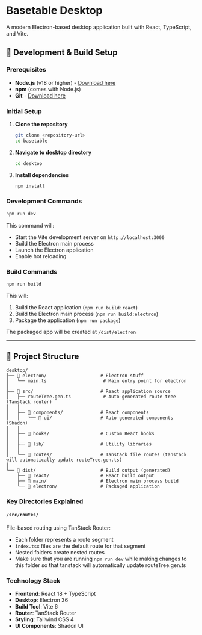 # Basetable Desktop

A modern Electron-based desktop application built with React, TypeScript, and Vite.

## 🚀 Development & Build Setup

### Prerequisites

- **Node.js** (v18 or higher) - [Download here](https://nodejs.org/)
- **npm** (comes with Node.js)
- **Git** - [Download here](https://git-scm.com/)

### Initial Setup

1. **Clone the repository**
   ```bash
   git clone <repository-url>
   cd basetable
   ```

2. **Navigate to desktop directory**
   ```bash
   cd desktop
   ```

3. **Install dependencies**
   ```bash
   npm install
   ```

### Development Commands
```bash
npm run dev
```
This command will:
- Start the Vite development server on `http://localhost:3000`
- Build the Electron main process
- Launch the Electron application
- Enable hot reloading


### Build Commands
```bash
npm run build
```
This will:
1. Build the React application (`npm run build:react`)
2. Build the Electron main process (`npm run build:electron`)
3. Package the application (`npm run package`)

The packaged app will be created at `/dist/electron`

---

## 📁 Project Structure

```
desktop/
├── 📁 electron/                    # Electron stuff
│   └── main.ts                     # Main entry point for electron
│
├── 📁 src/                         # React application source
│   ├── routeTree.gen.ts            # Auto-generated route tree (Tanstack router)
│   │
│   ├── 📁 components/              # React components
│   │   └── 📁 ui/                  # Auto-generated components (Shadcn)
│   │
│   ├── 📁 hooks/                   # Custom React hooks
│   │
│   ├── 📁 lib/                     # Utility libraries
│   │
│   └── 📁 routes/                  # Tanstack file routes (tanstack will automatically update routeTree.gen.ts)
│
└── 📁 dist/                        # Build output (generated)
    ├── 📁 react/                   # React build output
    ├── 📁 main/                    # Electron main process build
    └── 📁 electron/                # Packaged application
```

### Key Directories Explained

#### `/src/routes/`
File-based routing using TanStack Router:
- Each folder represents a route segment
- `index.tsx` files are the default route for that segment
- Nested folders create nested routes
- Make sure that you are running `npm run dev` while making changes to this folder 
so that tanstack will automatically update routeTree.gen.ts


### Technology Stack

- **Frontend**: React 18 + TypeScript
- **Desktop**: Electron 36
- **Build Tool**: Vite 6
- **Router**: TanStack Router
- **Styling**: Tailwind CSS 4
- **UI Components**: Shadcn UI
